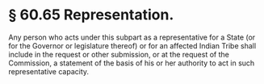 # § 60.65   Representation.

Any person who acts under this subpart as a representative for a State (or for the Governor or legislature thereof) or for an affected Indian Tribe shall include in the request or other submission, or at the request of the Commission, a statement of the basis of his or her authority to act in such representative capacity.




